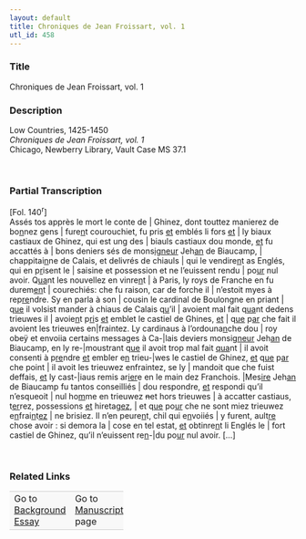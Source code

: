 ```yaml
---  
layout: default  
title: Chroniques de Jean Froissart, vol. 1  
utl_id: 458
---
```


### Title

Chroniques de Jean Froissart, vol. 1

### Description

<p>Low Countries, 1425-1450<br /><em>Chroniques de Jean Froissart, vol. 1</em><br />
Chicago, Newberry Library, Vault Case MS 37.1</p>
<p> </p>


### Partial Transcription

<p>[Fol. 140<sup>r</sup>]<br />
Assés tos apprès le mort le conte de | Ghinez, dont touttez manierez de bo<u>n</u>nez gens | fure<u>n</u>t courouchiet, fu pris <u>et</u> emblés li fors <u>et</u> | ly biaux castiaux de Ghinez, qui est ung des | biauls castiaux dou monde, <u>et</u> fu accattés à | bons deniers sés de mons<u>igneur</u> Jeh<u>an</u> de Biaucamp, | chappitai<u>n</u>ne de Calais, et delivrés de chiauls | qui le vendire<u>n</u>t as Englés, qui en p<u>r</u>isent le | saisine et possession et ne l’euissent rendu | po<u>ur</u> nul avoir. Q<u>ua</u>nt les nouvellez en vinre<u>n</u>t | à Paris, ly roys de Franche en fu durem<u>en</u>t | courechiés: che fu raison, car de forche il | n’estoit myes à rep<u>re</u>ndre. Sy en parla à son | cousin le cardinal de Boulongne en priant | q<u>ue</u> il volsist mander à chiaus de Calais q<u>u</u>’il | avoient mal fait q<u>ua</u>nt dedens trieuwes il | avoie<u>n</u>t p<u>ri</u>s <u>et</u> emblet le castiel de Ghines, <u>et</u> | q<u>ue</u> p<u>ar</u> che fait il avoient les trieuwes en|fraintez. Ly cardinaus à l’ordouna<u>n</u>che dou | roy obeÿ et envoiia certains messages à Ca-|lais deviers monsi<u>gneur</u> Jeh<u>an</u> de Biaucamp, en ly re-|moustrant q<u>ue</u> il avoit trop mal fait <u>qua</u>nt | il avoit consenti à p<u>re</u>ndre <u>et</u> embler e<u>n</u> trieu-|wes le castiel de Ghinez, <u>et</u> q<u>ue</u> p<u>ar </u>che point | il avoit les trieuwez enfraintez, se ly | mandoit que che fuist deffais, <u>et</u> ly cast-|iaus remis ar<u>ier</u>e en le main dez Franchois. |Mes<u>ire</u> Jeh<u>an</u> de Biaucamp fu tantos conseilliés | dou respondre, <u>et</u> respondi qu’il n’esqueoit | nul ho<u>m</u>me en trieuwez <s>n</s>et hors trieuwes | à accatter castiaus, t<u>er</u>rez, possessions <u>et</u> hiretag<u>ez</u>, | et q<u>ue</u> po<u>ur</u> che ne sont miez trieuwez e<u>n</u>frai<u>n</u>t<u>ez</u> | ne brisiez. Il n’en peure<u>n</u>t, chil qui e<u>n</u>voiiés | y furent, ault<u>re</u> chose avoir : si demora la | cose en tel estat, <u>et</u> obtinre<u>n</u>t li Englés le | fort castiel de Ghinez, qu’il n’euissent re<u>n</u>-|du po<u>ur</u> nul avoir. […]</p>
<p> </p>


### Related Links

<table border="0.5" cellpadding="1" cellspacing="1" style="width: 200px; background-color:#F8F8F8;">
    <tbody style="border-color:#ccc">
        <tr style="border-color:#ccc">
            <td>Go to <a href="https://centerfordigitalhumanities.github.io/Newberry-French-paleography/_background_essay/458" target="_blank">Background Essay</a></td>
            <td>Go to <a href="https://centerfordigitalhumanities.github.io/Newberry-French-paleography/www/record.html?id=458" target="_blank">Manuscript</a> page</td>
        </tr>
    </tbody>
</table>